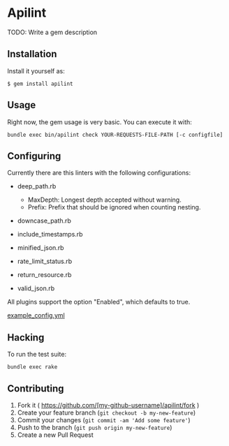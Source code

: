 # Apilint

TODO: Write a gem description

## Installation

Install it yourself as:

    $ gem install apilint

## Usage

Right now, the gem usage is very basic. You can execute it with:

    bundle exec bin/apilint check YOUR-REQUESTS-FILE-PATH [-c configfile]

## Configuring

Currently there are this linters with the following configurations:

* deep_path.rb

  - MaxDepth: Longest depth accepted without warning.
  - Prefix: Prefix that should be ignored when counting nesting.

* downcase_path.rb
* include_timestamps.rb
* minified_json.rb
* rate_limit_status.rb
* return_resource.rb
* valid_json.rb

All plugins support the option "Enabled", which defaults to true.

[example_config.yml](example_config.yml)

## Hacking

To run the test suite:

    bundle exec rake

## Contributing

1. Fork it ( https://github.com/[my-github-username]/apilint/fork )
2. Create your feature branch (`git checkout -b my-new-feature`)
3. Commit your changes (`git commit -am 'Add some feature'`)
4. Push to the branch (`git push origin my-new-feature`)
5. Create a new Pull Request

